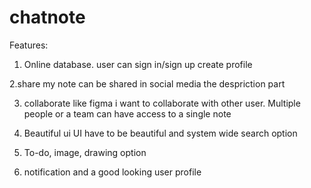 # chatnote

Features:

1. Online database.
user can sign in/sign up create profile

2.share
my note can be shared in social media the despriction part

3. collaborate
like figma i want to collaborate with other user. Multiple people or 
a team can have access to a single note

4. Beautiful ui
UI have to be beautiful and system wide search option

5. To-do, image, drawing option

6. notification and a good looking user profile
